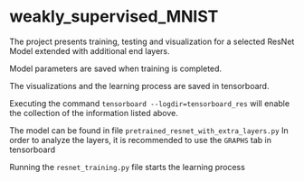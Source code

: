 # weakly_supervised_MNIST

The project presents training, testing and visualization for a selected ResNet Model extended with additional end layers. 

Model parameters are saved when training is completed. 

The visualizations and the learning process are saved in tensorboard.


Executing the command `tensorboard --logdir=tensorboard_res` will enable the collection of the information listed above.

The model can be found in file `pretrained_resnet_with_extra_layers.py`
In order to analyze the layers, it is recommended to use the `GRAPHS` tab in tensorboard


Running the `resnet_training.py` file starts the learning process 


